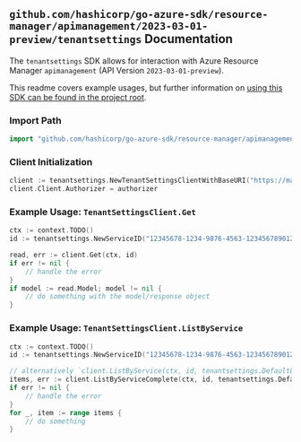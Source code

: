 
## `github.com/hashicorp/go-azure-sdk/resource-manager/apimanagement/2023-03-01-preview/tenantsettings` Documentation

The `tenantsettings` SDK allows for interaction with Azure Resource Manager `apimanagement` (API Version `2023-03-01-preview`).

This readme covers example usages, but further information on [using this SDK can be found in the project root](https://github.com/hashicorp/go-azure-sdk/tree/main/docs).

### Import Path

```go
import "github.com/hashicorp/go-azure-sdk/resource-manager/apimanagement/2023-03-01-preview/tenantsettings"
```


### Client Initialization

```go
client := tenantsettings.NewTenantSettingsClientWithBaseURI("https://management.azure.com")
client.Client.Authorizer = authorizer
```


### Example Usage: `TenantSettingsClient.Get`

```go
ctx := context.TODO()
id := tenantsettings.NewServiceID("12345678-1234-9876-4563-123456789012", "example-resource-group", "serviceValue")

read, err := client.Get(ctx, id)
if err != nil {
	// handle the error
}
if model := read.Model; model != nil {
	// do something with the model/response object
}
```


### Example Usage: `TenantSettingsClient.ListByService`

```go
ctx := context.TODO()
id := tenantsettings.NewServiceID("12345678-1234-9876-4563-123456789012", "example-resource-group", "serviceValue")

// alternatively `client.ListByService(ctx, id, tenantsettings.DefaultListByServiceOperationOptions())` can be used to do batched pagination
items, err := client.ListByServiceComplete(ctx, id, tenantsettings.DefaultListByServiceOperationOptions())
if err != nil {
	// handle the error
}
for _, item := range items {
	// do something
}
```
